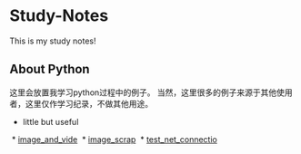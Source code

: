 # Study-Notes
This is my study notes!
## About Python
这里会放置我学习python过程中的例子。
当然，这里很多的例子来源于其他使用者，这里仅作学习纪录，不做其他用途。

* little but useful

  *  [image_and_vide](https://github.com/zllrunning/Study-Notes/blob/master/little%20but%20useful/image_and_video.py) 
  *  [image_scrap](https://github.com/zllrunning/Study-Notes/blob/master/little%20but%20useful/image_scrapy.py) 
  *  [test_net_connectio](https://github.com/zllrunning/Study-Notes/blob/master/little%20but%20useful/test_net_connection.py) 
